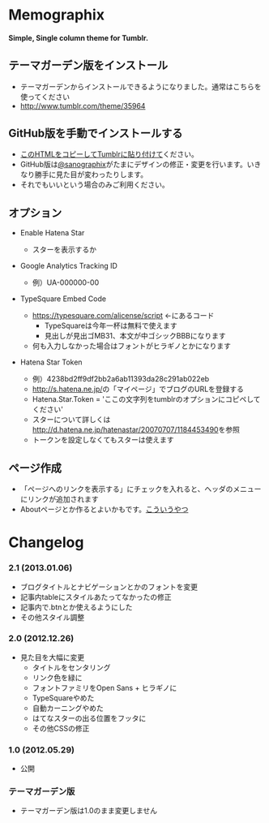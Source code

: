 # Memographix

#### Simple, Single column theme for Tumblr.


## テーマガーデン版をインストール

* テーマガーデンからインストールできるようになりました。通常はこちらを使ってください
* <a href="http://www.tumblr.com/theme/35964">http://www.tumblr.com/theme/35964</a>


## GitHub版を手動でインストールする

* [このHTMLをコピーしてTumblrに貼り付けて](https://github.com/sanographix/tumblr/blob/master/memographix/memographix.html)ください。
* GitHub版は[@sanographix](https://twitter.com/sanographix)がたまにデザインの修正・変更を行います。いきなり勝手に見た目が変わったりします。
* それでもいいという場合のみご利用ください。


## オプション

* Enable Hatena Star
    * スターを表示するか

* Google Analytics Tracking ID
    * 例）UA-000000-00

* TypeSquare Embed Code
    * <a href="https://typesquare.com/alicense/script">https://typesquare.com/alicense/script</a> ←にあるコード
		* TypeSquareは今年一杯は無料で使えます
		* 見出しが見出ゴMB31、本文が中ゴシックBBBになります
    * 何も入力しなかった場合はフォントがヒラギノとかになります
		
* Hatena Star Token
    * 例）4238bd2ff9df2bb2a6ab11393da28c291ab022eb
    * <a href="http://s.hatena.ne.jp/">http://s.hatena.ne.jp/</a>の「マイページ」でブログのURLを登録する
    * Hatena.Star.Token = 'ここの文字列をtumblrのオプションにコピペしてください'
    * スターについて詳しくは<a href="http://d.hatena.ne.jp/hatenastar/20070707/1184453490">http://d.hatena.ne.jp/hatenastar/20070707/1184453490</a>を参照
    * トークンを設定しなくてもスターは使えます

## ページ作成

* 「ページへのリンクを表示する」にチェックを入れると、ヘッダのメニューにリンクが追加されます
* Aboutページとか作るとよいかもです。<a href="http://memo.sanographix.net/about">こういうやつ</a>


# Changelog

### 2.1 (2013.01.06)

* ブログタイトルとナビゲーションとかのフォントを変更
* 記事内tableにスタイルあたってなかったの修正
* 記事内で.btnとか使えるようにした
* その他スタイル調整


### 2.0 (2012.12.26)

* 見た目を大幅に変更
  * タイトルをセンタリング
  * リンク色を緑に
  * フォントファミリをOpen Sans + ヒラギノに
  * TypeSquareやめた
  * 自動カーニングやめた
  * はてなスターの出る位置をフッタに
  * その他CSSの修正

### 1.0  (2012.05.29)

* 公開
  
### テーマガーデン版

* テーマガーデン版は1.0のまま変更しません